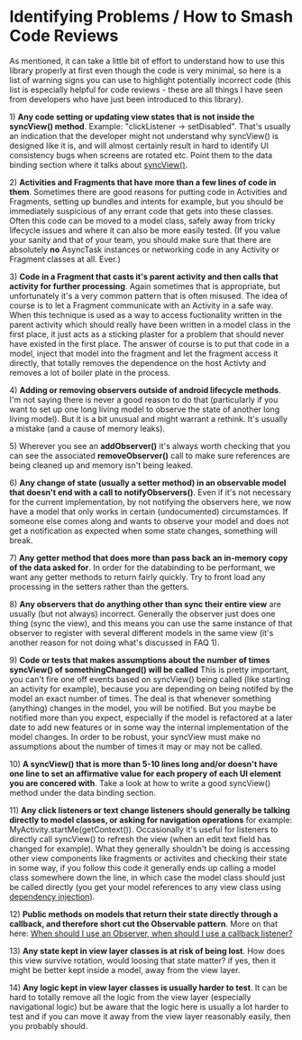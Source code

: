 

# Identifying Problems / How to Smash Code Reviews
As mentioned, it can take a little bit of effort to understand how to use this library properly at first even though the code is very minimal, so here is a list of warning signs you can use to highlight potentially incorrect code (this list is especially helpful for code reviews - these are all things I have seen from developers who have just been introduced to this library).


<a name="adhoc-state-setting"></a> 1) **Any code setting or updating view states that is not inside the syncView() method**. Example: "clickListener -> setDisabled". That's usually an indication that the developer might not understand why syncView() is designed like it is, and will almost certainly result in hard to identify UI consistency bugs when screens are rotated etc. Point them to the data binding section where it talks about [syncView()](/asaf-project/03-databinding.html#syncview).

<a name="fat-activity"></a> 2) **Activities and Fragments that have more than a few lines of code in them**. Sometimes there are good reasons for putting code in Activities and Fragments, setting up bundles and intents for example, but you should be immediately suspicious of any errant code that gets into these classes. Often this code can be moved to a model class, safely away from tricky lifecycle issues and where it can also be more easily tested. (If you value your sanity and that of your team, you should make sure that there are absolutely **no** AsyncTask instances or networking code in any Activity or Fragment classes at all. Ever.)

<a name="activity-casting"></a> 3) **Code in a Fragment that casts it's parent activity and then calls that activity for further processing**. Again sometimes that is appropriate, but unfortunately it's a very common pattern that is often misused. The idea of course is to let a Fragment communicate with an Activity in a safe way. When this technique is used as a way to access fuctionality written in the parent activity which should really have been written in a model class in the first place, it just acts as a sticking plaster for a problem that should never have existed in the first place. The answer of course is to put that code in a model, inject that model into the fragment and let the fragment access it directly, that totally removes the dependence on the host Activty and removes a lot of boiler plate in the process.

<a name="non-lifecycle-observers"></a> 4) **Adding or removing observers outside of android lifecycle methods**. I'm not saying there is never a good reason to do that (particularly if you want to set up one long living model to observe the state of another long living model). But it is a bit unusual and might warrant a rethink. It's usually a mistake (and a cause of memory leaks).

<a name="add-remove"></a> 5) Wherever you see an **addObserver()** it's always worth checking that you can see the associated **removeObserver()** call to make sure references are being cleaned up and memory isn't being leaked.

<a name="missing-notifyObservers"></a> 6) **Any change of state (usually a setter method) in an observable model that doesn't end with a call to notifyObservers()**. Even if it's not necessary for the current implementation, by not notifying the observers here, we now have a model that only works in certain (undocumented) circumstamces. If someone else comes along and wants to observe your model and does not get a notification as expected when some state changes, something will break.

<a name="slow-getters"></a> 7) **Any getter method that does more than pass back an in-memory copy of the data asked for**. In order for the databinding to be performant, we want any getter methods to return fairly quickly. Try to front load any processing in the setters rather than the getters.

<a name="complicated-observers"></a> 8) **Any observers that do anything other than sync their entire view** are usually (but not always) incorrect. Generally the observer just does one thing (sync the view), and this means you can use the same instance of that observer to register with several different models in the same view (it's another reason for not doing what's discussed in FAQ 1).

<a name="notification-counting"></a> 9) **Code or tests that makes assumptions about the number of times syncView() of somethingChanged() will be called** This is pretty important, you can't fire one off events based on syncView() being called (like starting an activity for example), because you are depending on being notifed by the model an exact number of times. The deal is that whenever something (anything) changes in the model, you will be notified. But you maybe be notified more than you expect, especially if the model is refactored at a later date to add new features or in some way the internal implementation of the model changes. In order to be robust, your syncView must make no assumptions about the number of times it may or may not be called.

<a name="complicated-syncview"></a> 10) **A syncView() that is more than 5-10 lines long and/or doesn't have one line to set an affirmative value for each propery of each UI element you are concered with**. Take a look at how to write a good syncView() method under the data binding section.

<a name="redundant-click-routing"></a> 11) **Any click listeners or text change listeners should generally be talking directly to model classes, or asking for navigation operations** for example: MyActivity.startMe(getContext()). Occasionally it's useful for listeners to directly call syncView() to refresh the view (when an edit text field has changed for example). What they generally shouldn't be doing is accessing other view components like fragments or activites and checking their state in some way, if you follow this code it generally ends up calling a model class somewhere down the line, in which case the model class should just be called directly (you get your model references to any view class using [dependency injection](/04-more.html#dependency-injection)).

<a name="state-callbacks"></a> 12) **Public methods on models that return their state directly through a callback, and therefore short cut the Observable pattern**. More on that here: [When should I use an Observer, when should I use a callback listener?](/asaf-project/06-faq.html#observer-listener) 

<a name="view-state"></a> 13) **Any state kept in view layer classes is at risk of being lost**. How does this view survive rotation, would loosing that state matter? if yes, then it might be better kept inside a model, away from the view layer.

<a name="view-logic"></a> 14) **Any logic kept in view layer classes is usually harder to test**. It can be hard to totally remove all the logic from the view layer (especially navigational logic) but be aware that the logic here is usually a lot harder to test and if you can move it away from the view layer reasonably easily, then you probably should.
